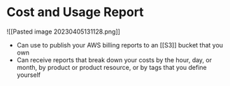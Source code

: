 # Cost and Usage Report
![[Pasted image 20230405131128.png]]
- Can use to publish your AWS billing reports to an [[S3]] bucket that you own
- Can receive reports that break down your costs by the hour, day, or month, by product or product resource, or by tags that you define yourself